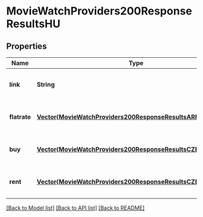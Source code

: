 # MovieWatchProviders200ResponseResultsHU


## Properties
Name | Type | Description | Notes
------------ | ------------- | ------------- | -------------
**link** | **String** |  | [optional] [default to nothing]
**flatrate** | [**Vector{MovieWatchProviders200ResponseResultsARFlatrateInner}**](MovieWatchProviders200ResponseResultsARFlatrateInner.md) |  | [optional] [default to nothing]
**buy** | [**Vector{MovieWatchProviders200ResponseResultsCZBuyInner}**](MovieWatchProviders200ResponseResultsCZBuyInner.md) |  | [optional] [default to nothing]
**rent** | [**Vector{MovieWatchProviders200ResponseResultsCZBuyInner}**](MovieWatchProviders200ResponseResultsCZBuyInner.md) |  | [optional] [default to nothing]


[[Back to Model list]](../README.md#models) [[Back to API list]](../README.md#api-endpoints) [[Back to README]](../README.md)


